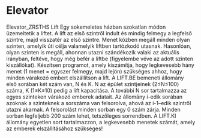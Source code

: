 # Elevator
Elevator_ZRSTHS
Lift
Egy sokemeletes házban szokatlan módon üzemeltetik a liftet. A lift az első szintről indult 
és mindig felmegy a legfelső szintre, majd visszatér az első szintre. Menet közben megáll
minden olyan szinten, amelyik úti célja valamelyik liftben tartózkodó utasnak. Hasonlóan, 
olyan szinten is megáll, ahonnan utazni szándékozik valaki az aktuális irányban, feltéve, hogy 
még befér a liftbe (figyelembe véve az adott szinten kiszállókat).
Készítsen programot, amely kiszámítja, hogy legkevesebb hány menet (1 menet = egyszer 
felmegy, majd lejön) szükséges ahhoz, hogy minden várakozó embert elszállítson a lift.
A LIFT.BE bemeneti állomány első sorában két szám van, N és K. N az épület szintjeinek 
(2≤N≤100) száma, K (1≤K≤10) pedig a lift kapacitása. A további N sor tartalmazza az egyes 
szinteken várakozó emberek adatait. Az állomány i-edik sorában azoknak a szinteknek a 
sorszáma van felsorolva, ahová az i-1–edik szintről utazni akarnak. A felsorolást minden 
sorban egy 0 szám zárja. Minden sorban legfeljebb 200 szám lehet, tetszőleges sorrendben.
A LIFT.KI állomány egyetlen sort tartalmazzon, a legkevesebb menetek számát, amely az 
emberek elszállításához szükséges!

